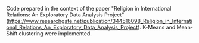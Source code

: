 Code prepared in the context of the paper "Religion in International Relations: An Exploratory Data Analysis Project" (https://www.researchgate.net/publication/344516098_Religion_in_International_Relations_An_Exploratory_Data_Analysis_Project).
K-Means and Mean-Shift clustering were implemented.
